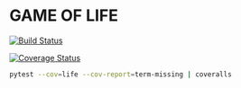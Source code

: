 # GAME OF LIFE

[![Build Status](https://app.travis-ci.com/martinarielvzqz/game_of_life.svg?branch=main)](https://app.travis-ci.com/martinarielvzqz/game_of_life)

[![Coverage Status](https://coveralls.io/repos/github/martinarielvzqz/game_of_life/badge.svg?branch=main)](https://coveralls.io/github/martinarielvzqz/game_of_life?branch=main)

```sh
pytest --cov=life --cov-report=term-missing | coveralls
```